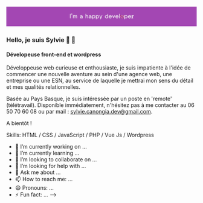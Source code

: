 [![Cover](https://github.com/SylvieCanongia/SylvieCanongia/blob/main/images/banner-sylvie-canongia.png)](https://www.sylvie-canongia.fr)

### Hello, je suis Sylvie :wave: :woman:

#### Dévelopeuse front-end et wordpress

Développeuse web curieuse et enthousiaste, je suis impatiente à l'idée de commencer une nouvelle aventure au sein d'une agence web, une entreprise ou une ESN,  au service de laquelle je mettrai mon sens du détail et mes qualités relationnelles.

Basée au Pays Basque, je suis intéressée par un poste en 'remote' (télétravail). Disponible immédiatement, n'hésitez pas à me contacter au 06 50 70 60 08 ou par mail : sylvie.canongia.dev@gmail.com.

A bientôt !

Skills: HTML / CSS / JavaScript / PHP / Vue Js / Wordpress


- 🔭 I’m currently working on ...
- 🌱 I’m currently learning ...
- 👯 I’m looking to collaborate on ...
- 🤔 I’m looking for help with ...
- 💬 Ask me about ...
- 📫 How to reach me: ...
- 😄 Pronouns: ...
- ⚡ Fun fact: ...
-->
